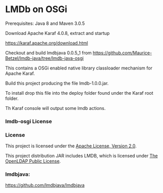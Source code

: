# LMDb on OSGi

Prerequisites: Java 8 and Maven 3.0.5

Download Apache Karaf 4.0.8, extract and startup

https://karaf.apache.org/download.html

Checkout and build lmdbjava 0.0.5_1 from https://github.com/Maurice-Betzel/lmdb-java/tree/lmdb-java-osgi

This contains a OSGi enabled native library classloader mechanism for Apache Karaf.

Build this project producing the file lmdb-1.0.0.jar.

To install drop this file into the deploy folder found under the Karaf root folder.

Th Karaf console will output some lmdb actions.

### lmdb-osgi License

### License

This project is licensed under the
[Apache License, Version 2.0](http://www.apache.org/licenses/LICENSE-2.0.html).

This project distribution JAR includes LMDB, which is licensed under
[The OpenLDAP Public License](http://www.openldap.org/software/release/license.html).

### lmdbjava:

https://github.com/lmdbjava/lmdbjava